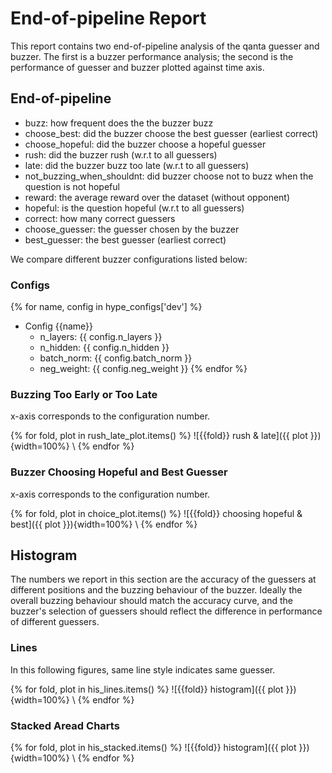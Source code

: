 # End-of-pipeline Report

This report contains two end-of-pipeline analysis of the qanta guesser and
buzzer. The first is a buzzer performance analysis; the second is the
performance of guesser and buzzer plotted against time axis.

## End-of-pipeline

- buzz: how frequent does the the buzzer buzz
- choose_best: did the buzzer choose the best guesser (earliest correct)
- choose_hopeful: did the buzzer choose a hopeful guesser
- rush: did the buzzer rush (w.r.t to all guessers)
- late: did the buzzer buzz too late (w.r.t to all guessers)
- not_buzzing_when_shouldnt: did buzzer choose not to buzz when the question is not hopeful
- reward: the average reward over the dataset (without opponent)
- hopeful: is the question hopeful (w.r.t to all guessers)
- correct: how many correct guessers
- choose_guesser: the guesser chosen by the buzzer
- best_guesser: the best guesser (earliest correct)

We compare different buzzer configurations listed below:

### Configs

{% for name, config in hype_configs['dev'] %}
- Config {{name}}
    - n_layers: {{ config.n_layers }}
    - n_hidden: {{ config.n_hidden }}
    - batch_norm: {{ config.batch_norm }}
    - neg_weight: {{ config.neg_weight }}
{% endfor %}

### Buzzing Too Early or Too Late
x-axis corresponds to the configuration number.

{% for fold, plot in rush_late_plot.items() %}
![{{fold}} rush & late]({{ plot }}){width=100%}
\ 
{% endfor %}

### Buzzer Choosing Hopeful and Best Guesser
x-axis corresponds to the configuration number.

{% for fold, plot in choice_plot.items() %}
![{{fold}} choosing hopeful & best]({{ plot }}){width=100%}
\ 
{% endfor %}

## Histogram

The numbers we report in this section are the accuracy of the guessers at
different positions and the buzzing behaviour of the buzzer. Ideally the overall
buzzing behaviour should match the accuracy curve, and the buzzer's selection of
guessers should reflect the difference in performance of different guessers.

### Lines

In this following figures, same line style indicates same guesser.

{% for fold, plot in his_lines.items() %}
![{{fold}} histogram]({{ plot }}){width=100%}
\ 
{% endfor %}

### Stacked Aread Charts

{% for fold, plot in his_stacked.items() %}
![{{fold}} histogram]({{ plot }}){width=100%}
\ 
{% endfor %}

